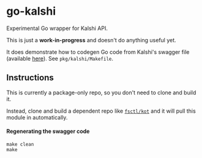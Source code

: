 # go-kalshi

Experimental Go wrapper for Kalshi API.

This is just a **work-in-progress** and doesn't do anything useful yet.

It does demonstrate how to codegen Go code from Kalshi's swagger file (available [here](https://kalshi-public-docs.s3.amazonaws.com/KalshiAPI.html)).  See `pkg/kalshi/Makefile`.

## Instructions

This is currently a package-only repo, so you don't need to clone and build it.

Instead, clone and build a dependent repo like [`fsctl/kot`](https://github.com/fsctl/kot) and it will pull this module in automatically.

#### Regenerating the swagger code

```
make clean
make
```

